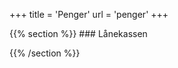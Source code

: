 +++
title = 'Penger'
url = 'penger'
+++

<div>
{{% section %}}
### Lånekassen

{{% /section %}}
</div>